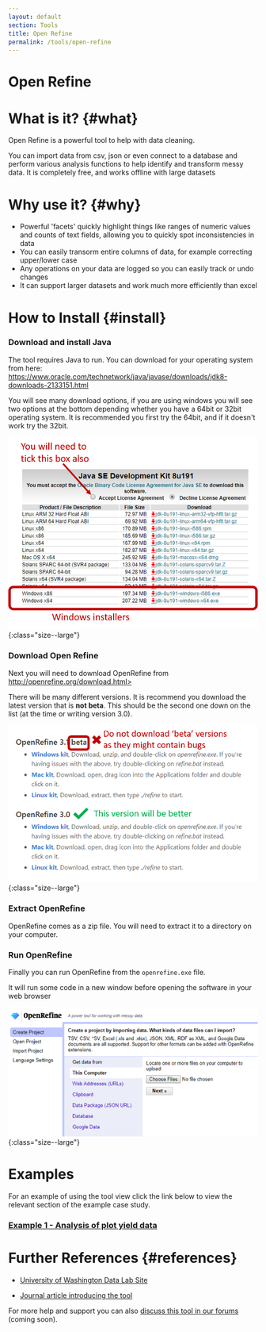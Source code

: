 ```yaml
---
layout: default
section: Tools
title: Open Refine
permalink: /tools/open-refine
---
```


# Open Refine

# What is it? {#what}

Open Refine is a powerful tool to help with data cleaning.

You can import data from csv, json or even connect to a database and perform various analysis functions to help identify and transform messy data.
It is completely free, and works offline with large datasets

# Why use it? {#why}

- Powerful 'facets' quickly highlight things like ranges of numeric values and counts of text fields, allowing you to quickly spot inconsistencies in data
- You can easily transorm entire columns of data, for example correcting upper/lower case
- Any operations on your data are logged so you can easily track or undo changes
- It can support larger datasets and work much more efficiently than excel

# How to Install {#install}

### Download and install Java

The tool requires Java to run. You can download for your operating system from here: <a href="https://www.oracle.com/technetwork/java/javase/downloads/jdk8-downloads-2133151.html" target="_blank">https://www.oracle.com/technetwork/java/javase/downloads/jdk8-downloads-2133151.html</a>

You will see many download options, if you are using windows you will see two options at the bottom depending whether you have a 64bit or 32bit operating system.
It is recommended you first try the 64bit, and if it doesn't work try the 32bit.

![image](/assets/images/OpenRefine/JavaDownload.png){:class="size--large"}

### Download Open Refine

Next you will need to download OpenRefine from <a href="http://openrefine.org/download.html" target="_blank">http://openrefine.org/download.html>

There will be many different versions. It is recommend you download the latest version that is **not beta**. This should be the second one down on the list (at the time or writing version 3.0).

![image](/assets/images/OpenRefine/OpenRefineDownload.png){:class="size--large"}

### Extract OpenRefine

OpenRefine comes as a zip file. You will need to extract it to a directory on your computer.

### Run OpenRefine

Finally you can run OpenRefine from the `openrefine.exe` file.

It will run some code in a new window before opening the software in your web browser

![image](/assets/images/OpenRefine/OpenRefineStartScreen.png){:class="size--large"}

# Examples

For an example of using the tool view click the link below to view the relevant section of the example case study.

### [Example 1 - Analysis of plot yield data](/case-study/farmer-plot-trials/step-3)

# Further References {#references}

- [University of Washington Data Lab Site](https://idl.cs.washington.edu/papers/voyager)

- [Journal article introducing the tool](http://idl.cs.washington.edu/files/2017-Voyager2-CHI.pdf)

For more help and support you can also [discuss this tool in our forums]() (coming soon).
